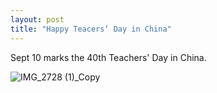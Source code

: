 ```yaml
---
layout: post
title: "Happy Teacers‘ Day in China"
---
```


Sept 10 marks the 40th Teachers' Day in China.

![IMG_2728 (1)_Copy](https://github.com/user-attachments/assets/7d587ab1-a055-498a-baaf-7e89a339b227)

